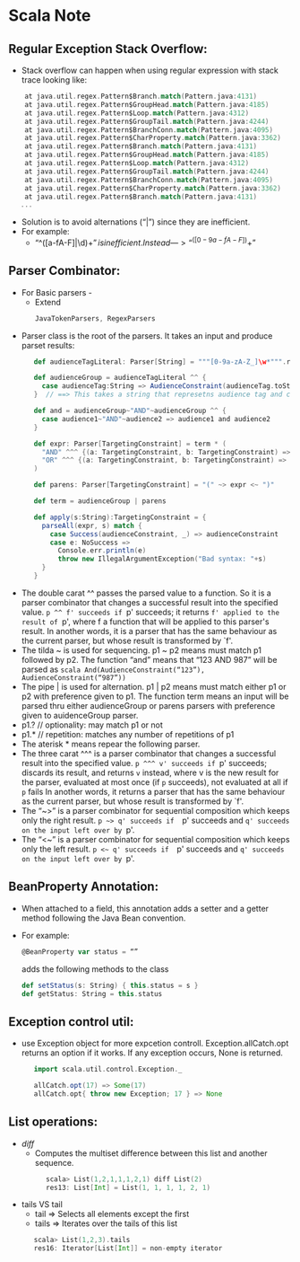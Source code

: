 # Scala Note

## Regular Exception Stack Overflow:

+ Stack overflow can happen when using regular expression with stack trace looking like:
```scala
	at java.util.regex.Pattern$Branch.match(Pattern.java:4131)
	at java.util.regex.Pattern$GroupHead.match(Pattern.java:4185)
	at java.util.regex.Pattern$Loop.match(Pattern.java:4312)
	at java.util.regex.Pattern$GroupTail.match(Pattern.java:4244)
	at java.util.regex.Pattern$BranchConn.match(Pattern.java:4095)
	at java.util.regex.Pattern$CharProperty.match(Pattern.java:3362)
	at java.util.regex.Pattern$Branch.match(Pattern.java:4131)
	at java.util.regex.Pattern$GroupHead.match(Pattern.java:4185)
	at java.util.regex.Pattern$Loop.match(Pattern.java:4312)
	at java.util.regex.Pattern$GroupTail.match(Pattern.java:4244)
	at java.util.regex.Pattern$BranchConn.match(Pattern.java:4095)
	at java.util.regex.Pattern$CharProperty.match(Pattern.java:3362)
	at java.util.regex.Pattern$Branch.match(Pattern.java:4131)
   ...
```
+ Solution is to avoid alternations (“|”) since they are inefficient. 
+ For example:
   + “^([a-fA-F]|\d)+$” is inefficient. Instead —> “^([0-9a-fA-F])+$” 

## Parser Combinator:

+ For Basic parsers - 
   + Extend 
      ```scala
      JavaTokenParsers, RegexParsers 
      ```
+ Parser class is the root of the parsers. It takes an input and produce parset results:
  ```scala   
     def audienceTagLiteral: Parser[String] = """[0-9a-zA-Z_]\w*""".r // This takes a string of chars and numbers

     def audienceGroup = audienceTagLiteral ^^ {
       case audienceTag:String => AudienceConstraint(audienceTag.toString) 
     }  // ==> This takes a string that represetns audience tag and constructs an AudienceConstraint class with it.

     def and = audienceGroup~"AND"~audienceGroup ^^ {
       case audience1~"AND"~audience2 => audience1 and audience2
     }

     def expr: Parser[TargetingConstraint] = term * (
       "AND" ^^^ {(a: TargetingConstraint, b: TargetingConstraint) => a and b} |
       "OR" ^^^ {(a: TargetingConstraint, b: TargetingConstraint) => a or b}
     )

     def parens: Parser[TargetingConstraint] = "(" ~> expr <~ ")"

     def term = audienceGroup | parens

     def apply(s:String):TargetingConstraint = {
       parseAll(expr, s) match {
         case Success(audienceConstraint, _) => audienceConstraint
         case e: NoSuccess =>
           Console.err.println(e)
           throw new IllegalArgumentException("Bad syntax: "+s)
       }
     }     
   ```
+ The double carat ^^ passes the parsed value to a function. So it is a parser combinator that changes a successful 
  result into the specified value. `p ^^ f' succeeds if `p' succeeds; it returns `f' applied to the result of `p', 
  where f a function that will be applied to this parser's result. In another words, it is a parser that has the same 
  behaviour as the current parser, but whose result is transformed by `f'.
+ The tilda ~ is used for sequencing. p1 ~ p2 means must match p1 followed by p2. The function “and” means that
  “123 AND 987” will be parsed as ```scala And(AudienceConstraint(“123”), AudienceConstraint(“987”)) ```
+ The pipe | is used for alternation. p1 | p2 means must match either p1 or p2 with preference given to p1. The function
  term means an input will be parsed thru either audienceGroup or parens parsers with preference given to auidenceGroup 
  parser.
+ p1.?    // optionality: may match p1 or not
+ p1.*    // repetition: matches any number of repetitions of p1
+ The aterisk * means repear the following parser. 
+ The three carat ^^^ is a parser combinator that changes a successful result into the specified value. 
  `p ^^^ v' succeeds if `p' succeeds; discards its result, and returns `v` instead, where v is the new result for the 
  parser, evaluated at most once (if `p` succeeds), not evaluated at all if `p` fails In another words, it returns 
  a parser that has the same behaviour as the current parser, but whose result is transformed by `f'.
+ The “~>” is a parser combinator for sequential composition which keeps only the right result. `p ~> q' succeeds if 
  `p' succeeds and `q' succeeds on the input left over by `p'. 
+ The “<~” is a parser combinator for sequential composition which keeps only the left result. `p <~ q' succeeds if 
  `p' succeeds and `q' succeeds on the input left over by `p'.

## BeanProperty Annotation:

+ When attached to a field, this annotation adds a setter and a getter method following the Java Bean convention.
+ For example:
  ```scala 
  @BeanProperty var status = “”
  ```

   adds the following methods to the class

  ```scala 
  def setStatus(s: String) { this.status = s }
  def getStatus: String = this.status 
  ```

## Exception control util:

+ use Exception object for more expcetion controll. Exception.allCatch.opt returns an option if it works. 
  If any exception occurs, None is returned.

   ```scala 
      import scala.util.control.Exception._

      allCatch.opt(17) => Some(17)
      allCatch.opt{ throw new Exception; 17 } => None
   ```

## List operations:

+ _diff_
   + Computes the multiset difference between this list and another sequence.
   ```scala 
         scala> List(1,2,1,1,1,2,1) diff List(2)
         res13: List[Int] = List(1, 1, 1, 1, 2, 1)
   ```
+ tails VS tail 
   + tail => Selects all elements except the first
   + tails => Iterates over the tails of this list
   ```scala 
      scala> List(1,2,3).tails
      res16: Iterator[List[Int]] = non-empty iterator
  ```
